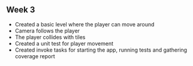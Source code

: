 ## Week 3

- Created a basic level where the player can move around
- Camera follows the player
- The player collides with tiles
- Created a unit test for player movement
- Created invoke tasks for starting the app, running tests and gathering coverage report 
